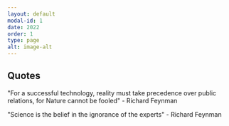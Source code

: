 ```yaml
---
layout: default
modal-id: 1
date: 2022
order: 1
type: page
alt: image-alt
---
```


## Quotes

"For a successful technology, reality must take precedence over public relations, for Nature cannot be fooled" - Richard Feynman

"Science is the belief in the ignorance of the experts" - Richard Feynman
